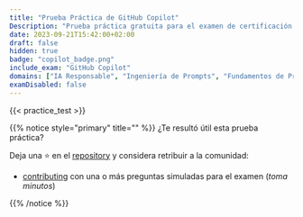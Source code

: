 ```yaml
---
title: "Prueba Práctica de GitHub Copilot"
Description: "Prueba práctica gratuita para el examen de certificación de GitHub Copilot."
date: 2023-09-21T15:42:00+02:00
draft: false
hidden: true
badge: "copilot_badge.png"
include_exam: "GitHub Copilot"
domains: ["IA Responsable", "Ingeniería de Prompts", "Fundamentos de Privacidad"]
examDisabled: false
---
```


{{< practice_test >}}

{{% notice style="primary" title="" %}}
¿Te resultó útil esta prueba práctica?

Deja una &#x2B50; en el [repository](https://github.com/FidelusAleksander/ghcertified) y considera retribuir a la comunidad:
- [contributing](https://github.com/FidelusAleksander/ghcertified/blob/master/CONTRIBUTING.md) con una o más preguntas simuladas para el examen (*toma minutos*)

{{% /notice %}}
